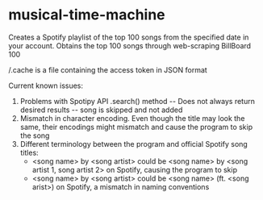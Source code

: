 # musical-time-machine

Creates a Spotify playlist of the top 100 songs from the specified date in your account.
Obtains the top 100 songs through web-scraping BillBoard 100

/.cache is a file containing the access token in JSON format

Current known issues:
1) Problems with Spotipy API .search() method -- Does not always return desired results -- song is skipped and not added
2) Mismatch in character encoding. Even though the title may look the same, their encodings might mismatch and cause the program to skip the song
3) Different terminology between the program and official Spotify song titles:
   * \<song name> by \<song artist> could be \<song name> by <song artist 1, song artist 2> on Spotify, causing the program to skip
   * \<song name> by \<song artist> could be \<song name> (ft. \<song arist>) on Spotify, a mismatch in naming conventions
